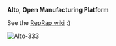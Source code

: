 **Alto, Open Manufacturing Platform**

See the [RepRap wiki](http://reprap.org/wiki/Alto) :)

![Alto-333](https://raw.githubusercontent.com/OpenEdge/Alto/master/source/Alto_500px.jpg.jpg "Alto-333")
